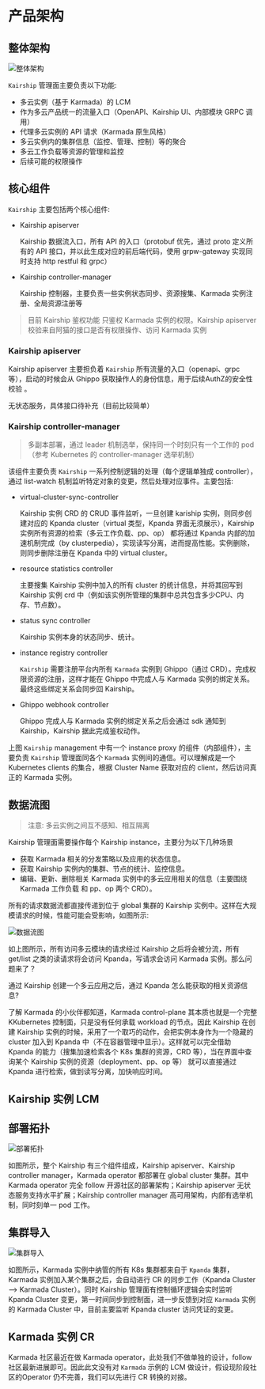 # 产品架构

## 整体架构

![整体架构](../images/arch_summary.png)

`Kairship` 管理面主要负责以下功能:

* 多云实例（基于 Karmada）的 LCM
* 作为多云产品统一的流量入口（OpenAPI、Kairship UI、内部模块 GRPC 调用）
* 代理多云实例的 API 请求（Karmada 原生风格）
* 多云实例内的集群信息（监控、管理、控制）等的聚合
* 多云工作负载等资源的管理和监控
* 后续可能的权限操作

## 核心组件

`Kairship` 主要包括两个核心组件:

* Kairship apiserver

    Kairship 数据流入口，所有 API 的入口（protobuf 优先，通过 proto 定义所有的 API 接口，并以此生成对应的前后端代码，使用 grpw-gateway 实现同时支持 http restful 和 grpc）

* Kairship controller-manager

    Kairship 控制器，主要负责一些实例状态同步、资源搜集、Karmada 实例注册、全局资源注册等

> 目前 Kairship 鉴权功能 只鉴权 Karmada 实例的权限。Kairship apiserver 校验来自阿猫的接口是否有权限操作、访问 Karmada 实例

### Kairship apiserver

Kairship apiserver 主要担负着 `Kairship` 所有流量的入口（openapi、grpc 等），启动的时候会从 Ghippo 获取操作人的身份信息，用于后续AuthZ的安全性校验 。

无状态服务，具体接口待补充（目前比较简单）

### Kairship controller-manager

> 多副本部署，通过 leader 机制选举，保持同一个时刻只有一个工作的 pod（参考 Kubernetes 的 controller-manager 选举机制）

该组件主要负责 `Kairship` 一系列控制逻辑的处理（每个逻辑单独成 controller），通过 list-watch 机制监听特定对象的变更，然后处理对应事件。主要包括:

* virtual-cluster-sync-controller

    Kairship 实例 CRD 的 CRUD 事件监听，一旦创建 kariship 实例，则同步创建对应的 Kpanda cluster（virtual 类型，Kpanda 界面无须展示），Kairship 实例所有资源的检索（多云工作负载、pp、op） 都将通过 Kpanda 内部的加速机制完成（by clusterpedia），实现读写分离，进而提高性能。实例删除，则同步删除注册在 Kpanda 中的 virtual cluster。

* resource statistics controller

    主要搜集 Kairship 实例中加入的所有 cluster 的统计信息，并将其回写到 Kairship 实例 crd 中（例如该实例所管理的集群中总共包含多少CPU、内存、节点数）。

* status sync controller

    Kairship 实例本身的状态同步、统计。

* instance registry controller

    `Kairship` 需要注册平台内所有 `Karmada` 实例到 Ghippo（通过 CRD）。完成权限资源的注册，这样才能在 Ghippo 中完成人与 Karmada 实例的绑定关系。最终这些绑定关系会同步回 Kairship。

* Ghippo webhook controller

    Ghippo 完成人与 Karmada 实例的绑定关系之后会通过 sdk 通知到 Kairship，Kairship 据此完成鉴权动作。

上图 `Kairship` management 中有一个 instance proxy 的组件（内部组件），主要负责 `Kairship` 管理面同各个 `Karmada` 实例间的通信。可以理解成是一个Kubernetes clients 的集合，根据 Cluster Name 获取对应的 client，然后访问真正的 Karmada 实例。

## 数据流图

> 注意: 多云实例之间互不感知、相互隔离

Kairship 管理面需要操作每个 Kairship instance，主要分为以下几种场景

* 获取 Karmada 相关的分发策略以及应用的状态信息。
* 获取 Kairship 实例内的集群、节点的统计、监控信息。
* 编辑、更新、删除相关 Karmada 实例中的多云应用相关的信息（主要围绕 Karmada 工作负载 和 pp、op 两个 CRD）。

所有的请求数据流都直接传递到位于 global 集群的 Kairship 实例中。这样在大规模请求的时候，性能可能会受影响，如图所示:

![数据流图](../images/arch_kairship_instance.png)

如上图所示，所有访问多云模块的请求经过 Kairship 之后将会被分流，所有 get/list 之类的读请求将会访问 Kpanda，写请求会访问 Karmada 实例。那么问题来了？

通过 Kairship 创建一个多云应用之后，通过 Kpanda 怎么能获取的相关资源信息?

了解 Karmada 的小伙伴都知道，Karmada control-plane 其本质也就是一个完整 KKubernetes 控制面，只是没有任何承载 workload 的节点。因此 Kairship 在创建 Kairship 实例的时候，采用了一个取巧的动作，会把实例本身作为一个隐藏的 cluster 加入到 Kpanda 中（不在容器管理中显示）。这样就可以完全借助 Kpanda 的能力（搜集加速检索各个 K8s 集群的资源，CRD 等），当在界面中查询某个 Kairship 实例的资源（deployment、pp、op 等） 就可以直接通过 Kpanda 进行检索，做到读写分离，加快响应时间。

## Kairship 实例 LCM

## 部署拓扑

![部署拓扑](../images/deploy_topology.png)

如图所示，整个 Kairship 有三个组件组成，Kairship apiserver、Kairship controller manager，Karmada operator 都部署在 global cluster 集群。其中 Karmada operator 完全 follow 开源社区的部署架构；Kairship apiserver 无状态服务支持水平扩展；Kairship controller manager 高可用架构，内部有选举机制，同时刻单一 pod 工作。

## 集群导入

![集群导入](../images/cluster_sync.png)

如图所示，Karmada 实例中纳管的所有 K8s 集群都来自于 `Kpanda` 集群，Karmada 实例加入某个集群之后，会自动进行 CR 的同步工作（Kpanda Cluster --> Karmada Cluster）。同时 Kairship 管理面有控制循环逻辑会实时监听 Kpanda Cluster 变更，第一时间同步到控制面，进一步反馈到对应 `Karmada` 实例的 Karmada Cluster 中，目前主要监听 Kpanda cluster 访问凭证的变更。

## Karmada 实例 CR

Karmada 社区最近在做 Karmada operator，此处我们不做单独的设计，follow 社区最新进展即可。因此此文没有对 `Karmada` 示例的 LCM 做设计，假设现阶段社区的Operator 仍不完善，我们可以先进行 CR 转换的对接。
